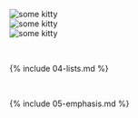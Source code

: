 ![some kitty](http://bi.gazeta.pl/im/f7/51/d3/z13849079V,Wizerunek-Hello-Kitty.jpg)
<br>
![some kitty](http://bi.gazeta.pl/im/f7/51/d3/z13849079V,Wizerunek-Hello-Kitty.jpg)
<br>
![some kitty](http://bi.gazeta.pl/im/f7/51/d3/z13849079V,Wizerunek-Hello-Kitty.jpg)

<br>

{% include 04-lists.md %}

<br>

{% include 05-emphasis.md %}